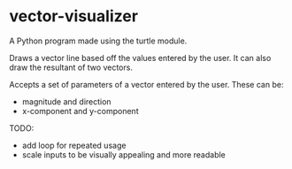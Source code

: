 # vector-visualizer

A Python program made using the turtle module.

Draws a vector line based off the values entered by the user. It can also draw the resultant of two vectors.

Accepts a set of parameters of a vector entered by the user. These can be:
- magnitude and direction
- x-component and y-component

TODO: 
- add loop for repeated usage
- scale inputs to be visually appealing and more readable
